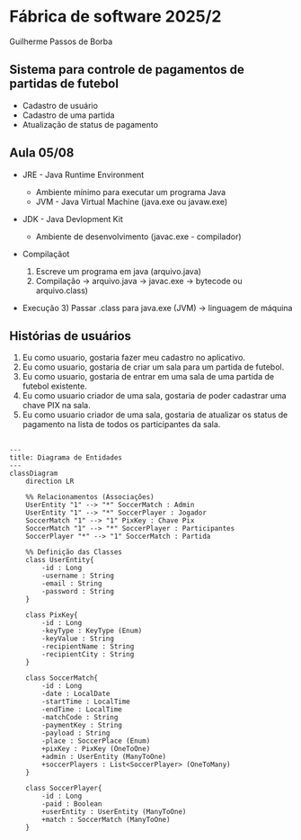 # Fábrica de software 2025/2

Guilherme Passos de Borba

## Sistema para controle de pagamentos de partidas de futebol
  * Cadastro de usuário
  * Cadastro de uma partida
  * Atualização de status de pagamento


## Aula 05/08

- JRE - Java Runtime Environment
    - Ambiente mínimo para executar um programa Java
    - JVM - Java Virtual Machine (java.exe ou javaw.exe)

- JDK - Java Devlopment Kit
    - Ambiente de desenvolvimento (javac.exe - compilador)

- Compilaçãot
  1) Escreve um programa em java (arquivo.java)
  2) Compilação -> arquivo.java -> javac.exe -> bytecode ou arquivo.class)
- Execução
  3) Passar .class para java.exe (JVM) -> linguagem de máquina


## Histórias de usuários

1) Eu como usuario, gostaria fazer meu cadastro no aplicativo.
2) Eu como usuario, gostaria de criar um sala para um partida de futebol.
3) Eu como usuario, gostaria de entrar em uma sala de uma partida de futebol existente.
4) Eu como usuario criador de uma sala, gostaria de poder cadastrar uma chave PIX na sala.
5) Eu como usuario criador de uma sala, gostaria de atualizar os status de pagamento na lista de todos os participantes da sala.

##

```mermaid
---
title: Diagrama de Entidades
---
classDiagram
    direction LR

    %% Relacionamentos (Associações)
    UserEntity "1" --> "*" SoccerMatch : Admin
    UserEntity "1" --> "*" SoccerPlayer : Jogador
    SoccerMatch "1" --> "1" PixKey : Chave Pix
    SoccerMatch "1" --> "*" SoccerPlayer : Participantes
    SoccerPlayer "*" --> "1" SoccerMatch : Partida

    %% Definição das Classes
    class UserEntity{
        -id : Long
        -username : String
        -email : String
        -password : String
    }

    class PixKey{
        -id : Long
        -keyType : KeyType (Enum)
        -keyValue : String
        -recipientName : String
        -recipientCity : String
    }

    class SoccerMatch{
        -id : Long
        -date : LocalDate
        -startTime : LocalTime
        -endTime : LocalTime
        -matchCode : String
        -paymentKey : String
        -payload : String
        -place : SoccerPlace (Enum)
        +pixKey : PixKey (OneToOne)
        +admin : UserEntity (ManyToOne)
        +soccerPlayers : List<SoccerPlayer> (OneToMany)
    }

    class SoccerPlayer{
        -id : Long
        -paid : Boolean
        +userEntity : UserEntity (ManyToOne)
        +match : SoccerMatch (ManyToOne)
    }
    
    
   

